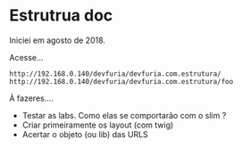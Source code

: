 # Estrutrua doc


Iniciei em agosto de 2018.


Acesse...

    http://192.168.0.140/devfuria/devfuria.com.estrutura/
    http://192.168.0.140/devfuria/devfuria.com.estrutura/foo


À fazeres....

- Testar as labs. Como elas se comportarão com o slim ?
- Criar primeiramente os layout (com twig)
- Acertar o objeto (ou lib) das URLS


